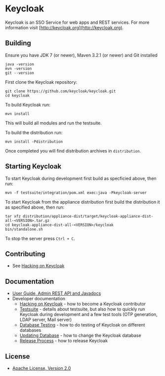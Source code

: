 Keycloak
========

Keycloak is an SSO Service for web apps and REST services. For more information visit [http://keycloak.org](http://keycloak.org).  


Building
--------

Ensure you have JDK 7 (or newer), Maven 3.2.1 (or newer) and Git installed

    java -version
    mvn -version
    git --version
    
First clone the Keycloak repository:
    
    git clone https://github.com/keycloak/keycloak.git
    cd keycloak
    
To build Keycloak run:

    mvn install
    
This will build all modules and run the testsuite. 

To build the distribution run:

    mvn install -Pdistribution
    
Once completed you will find distribution archives in `distribution`.


Starting Keycloak
-----------------

To start Keycloak during development first build as specficied above, then run:

    mvn -f testsuite/integration/pom.xml exec:java -Pkeycloak-server 


To start Keycloak from the appliance distribution first build the distribution it as specified above, then run:

    tar xfz distribution/appliance-dist/target/keycloak-appliance-dist-all-<VERSION>.tar.gz
    cd keycloak-appliance-dist-all-<VERSION>/keycloak
    bin/standalone.sh
    
To stop the server press `Ctrl + C`.


Contributing
------------

* See [Hacking on Keycloak](misc/HackingOnKeycloak.md)


Documentation
-------------

* [User Guide, Admin REST API and Javadocs](http://keycloak.jboss.org/docs)
* Developer documentation
    * [Hacking on Keycloak](misc/HackingOnKeycloak.md) - how to become a Keycloak contributor
    * [Testsuite](misc/Testsuite.md) - details about testsuite, but also how to quickly run Keycloak during development and a few test tools (OTP generation, LDAP server, Mail server)
    * [Database Testing](misc/DatabaseTesting.md) - how to do testing of Keycloak on different databases
    * [Updating Database](misc/UpdatingDatabaseSchema.md) - how to change the Keycloak database
    * [Release Process](misc/ReleaseProcess.md) - how to release Keycloak


License
-------

* [Apache License, Version 2.0](https://www.apache.org/licenses/LICENSE-2.0)